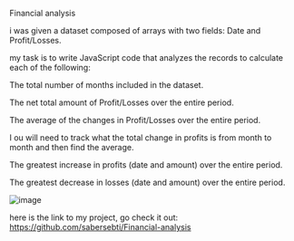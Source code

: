 Financial analysis                                                            

i was given a dataset composed of arrays with two fields: Date and Profit/Losses.

my task is to write JavaScript code that analyzes the records to calculate each of the following:

The total number of months included in the dataset.

The net total amount of Profit/Losses over the entire period.

The average of the changes in Profit/Losses over the entire period.

I ou will need to track what the total change in profits is from month to month and then find the average.

The greatest increase in profits (date and amount) over the entire period.

The greatest decrease in losses (date and amount) over the entire period.

![image](https://user-images.githubusercontent.com/76743603/224155733-4fbc6c45-114c-4c96-b4a7-ec9320744417.png)

here is the link to my project, go check it out: https://github.com/sabersebti/Financial-analysis
